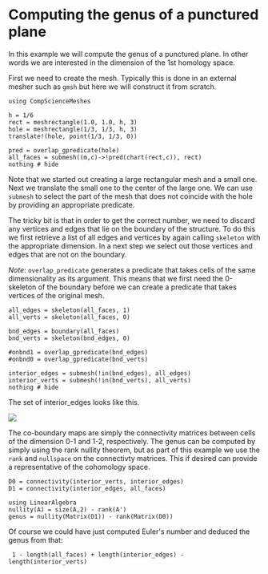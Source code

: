 # Computing the genus of a punctured plane

In this example we will compute the genus of a punctured plane. In other words we are interested in the dimension of the 1st homology space.

First we need to create the mesh. Typically this is done in an external mesher such as `gmsh` but here we will construct it from scratch.

```@example ex1
using CompScienceMeshes

h = 1/6
rect = meshrectangle(1.0, 1.0, h, 3)
hole = meshrectangle(1/3, 1/3, h, 3)
translate!(hole, point(1/3, 1/3, 0))

pred = overlap_gpredicate(hole)
all_faces = submesh((m,c)->!pred(chart(rect,c)), rect)
nothing # hide
```

Note that we started out creating a large rectangular mesh and a small one. Next we translate the small one to the center of the large one. We can use `submesh` to select the part of the mesh that does not coincide with the hole by providing an appropriate predicate.

The tricky bit is that in order to get the correct number, we need to discard any vertices and edges that lie on the boundary of the structure. To do this we first retrieve a list of all edges and vertices by again calling `skeleton` with the appropriate dimension. In a next step we select out those vertices and edges that are not on the boundary.

*Note*: `overlap_predicate` generates a predicate that takes cells of the same dimensionality as its argument. This means that we first need the 0-skeleton of the boundary before we can create a predicate that takes vertices of the original mesh.

```@example ex1
all_edges = skeleton(all_faces, 1)
all_verts = skeleton(all_faces, 0)

bnd_edges = boundary(all_faces)
bnd_verts = skeleton(bnd_edges, 0)

#onbnd1 = overlap_gpredicate(bnd_edges)
#onbnd0 = overlap_gpredicate(bnd_verts)

interior_edges = submesh(!in(bnd_edges), all_edges)
interior_verts = submesh(!in(bnd_verts), all_verts)
nothing # hide
```

The set of interior_edges looks like this.

![](assets/edges.png)

The co-boundary maps are simply the connectivity matrices between cells of the dimension 0-1 and 1-2, respectively. The genus can be computed by simply using the rank nullity theorem, but as part of this example we use the `rank` and `nullspace` on the connectivty matrices. This if desired can provide a representative of the cohomology space.

```@example ex1
D0 = connectivity(interior_verts, interior_edges)
D1 = connectivity(interior_edges, all_faces)

using LinearAlgebra
nullity(A) = size(A,2) - rank(A')
genus = nullity(Matrix(D1)) - rank(Matrix(D0))
```
Of course we could have just computed Euler's number and deduced the genus from that:

```@example ex1
 1 - length(all_faces) + length(interior_edges) - length(interior_verts)
```

